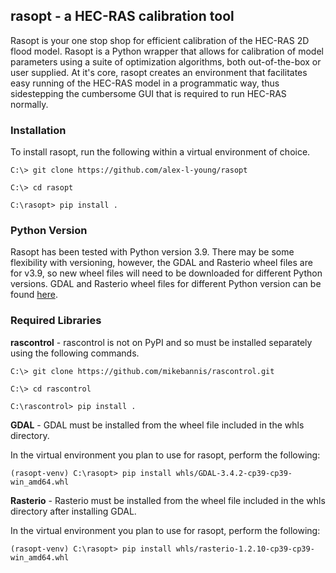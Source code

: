 ## rasopt - a HEC-RAS calibration tool
Rasopt is your one stop shop for efficient calibration of the HEC-RAS 2D flood model.
Rasopt is a Python wrapper that allows for calibration of model parameters using 
a suite of optimization algorithms, both out-of-the-box or user supplied. At it's core, rasopt 
creates an environment that facilitates easy running of the HEC-RAS model in a programmatic 
way, thus sidestepping the cumbersome GUI that is required to run HEC-RAS normally. 

### Installation
To install rasopt, run the following within a virtual environment of choice.

```
C:\> git clone https://github.com/alex-l-young/rasopt

C:\> cd rasopt

C:\rasopt> pip install .
```

### Python Version
Rasopt has been tested with Python version 3.9. There may be some flexibility with versioning, however, the GDAL and
Rasterio wheel files are for v3.9, so new wheel files will need to be downloaded for different Python versions.
GDAL and Rasterio wheel files for different Python version can be found 
[here](https://www.lfd.uci.edu/~gohlke/pythonlibs/).

### Required Libraries

**rascontrol** - rascontrol is not on PyPI and so must be installed separately using the following commands.

```
C:\> git clone https://github.com/mikebannis/rascontrol.git

C:\> cd rascontrol

C:\rascontrol> pip install .
```

**GDAL** - GDAL must be installed from the wheel file included in the whls directory.

In the virtual environment you plan to use for rasopt, perform the following:
```
(rasopt-venv) C:\rasopt> pip install whls/GDAL-3.4.2-cp39-cp39-win_amd64.whl
```

**Rasterio** - Rasterio must be installed from the wheel file included in the whls directory after installing GDAL.

In the virtual environment you plan to use for rasopt, perform the following:
```
(rasopt-venv) C:\rasopt> pip install whls/rasterio-1.2.10-cp39-cp39-win_amd64.whl
```

